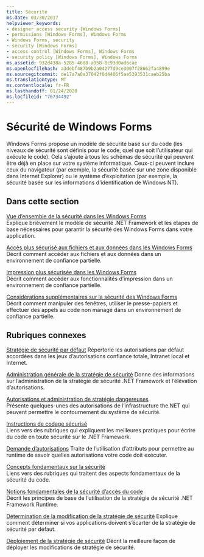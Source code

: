 ```yaml
---
title: Sécurité
ms.date: 03/30/2017
helpviewer_keywords:
- designer access security [Windows Forms]
- permissions [Windows Forms], Windows Forms
- Windows Forms, security
- security [Windows Forms]
- access control [Windows Forms], Windows Forms
- security policy [Windows Forms], Windows Forms
ms.assetid: 932d438a-5285-46d8-a958-8c93d0ad6cae
ms.openlocfilehash: a3debf487b9b2a04277d9ce3007f28662fa4899e
ms.sourcegitcommit: de17a7a0a37042f0d4406f5ae5393531caeb25ba
ms.translationtype: MT
ms.contentlocale: fr-FR
ms.lasthandoff: 01/24/2020
ms.locfileid: "76734492"
---
```

# <a name="windows-forms-security"></a>Sécurité de Windows Forms
Windows Forms propose un modèle de sécurité basé sur du code (les niveaux de sécurité sont définis pour le code, quel que soit l’utilisateur qui exécute le code). Cela s’ajoute à tous les schémas de sécurité qui peuvent être déjà en place sur votre système informatique. Ceux-ci peuvent inclure ceux du navigateur (par exemple, la sécurité basée sur une zone disponible dans Internet Explorer) ou le système d’exploitation (par exemple, la sécurité basée sur les informations d’identification de Windows NT).  
  
## <a name="in-this-section"></a>Dans cette section  
 [Vue d’ensemble de la sécurité dans les Windows Forms](security-in-windows-forms-overview.md)  
 Explique brièvement le modèle de sécurité .NET Framework et les étapes de base nécessaires pour garantir la sécurité des Windows Forms dans votre application.  
  
 [Accès plus sécurisé aux fichiers et aux données dans les Windows Forms](more-secure-file-and-data-access-in-windows-forms.md)  
 Décrit comment accéder aux fichiers et aux données dans un environnement de confiance partielle.  
  
 [Impression plus sécurisée dans les Windows Forms](more-secure-printing-in-windows-forms.md)  
 Décrit comment accéder aux fonctionnalités d’impression dans un environnement de confiance partielle.  
  
 [Considérations supplémentaires sur la sécurité des Windows Forms](additional-security-considerations-in-windows-forms.md)  
 Décrit comment manipuler des fenêtres, utiliser le presse-papiers et effectuer des appels au code non managé dans un environnement de confiance partielle.  
  
## <a name="related-sections"></a>Rubriques connexes  
 [Stratégie de sécurité par défaut](https://docs.microsoft.com/previous-versions/dotnet/netframework-4.0/03kwzyfc(v=vs.100))  
 Répertorie les autorisations par défaut accordées dans les jeux d’autorisations confiance totale, Intranet local et Internet.  
  
 [Administration générale de la stratégie de sécurité](https://docs.microsoft.com/previous-versions/dotnet/netframework-4.0/ed5htz45(v=vs.100))  
 Donne des informations sur l’administration de la stratégie de sécurité .NET Framework et l’élévation d’autorisations.  
  
 [Autorisations et administration de stratégie dangereuses](../misc/dangerous-permissions-and-policy-administration.md)  
 Présente quelques-unes des autorisations de l’infrastructure the.NET qui peuvent permettre le contournement du système de sécurité.  
  
 [Instructions de codage sécurisé](../../standard/security/secure-coding-guidelines.md)  
 Liens vers des rubriques qui expliquent les meilleures pratiques pour écrire du code en toute sécurité sur le .NET Framework.  
  
 [Demande d’autorisations](https://docs.microsoft.com/previous-versions/dotnet/netframework-4.0/yd267cce(v=vs.100))  
 Traite de l’utilisation d’attributs pour permettre au runtime de savoir quelles autorisations votre code doit exécuter.  
  
 [Concepts fondamentaux sur la sécurité](../../standard/security/key-security-concepts.md)  
 Liens vers des rubriques qui traitent des aspects fondamentaux de la sécurité du code.  
  
 [Notions fondamentales de la sécurité d’accès du code](../misc/code-access-security-basics.md)  
 Décrit les principes de base de l’utilisation de la stratégie de sécurité .NET Framework Runtime.  
  
 [Détermination de la modification de la stratégie de sécurité](https://docs.microsoft.com/previous-versions/dotnet/netframework-4.0/xky659fc(v=vs.100))  
 Explique comment déterminer si vos applications doivent s’écarter de la stratégie de sécurité par défaut.  
  
 [Déploiement de la stratégie de sécurité](https://docs.microsoft.com/previous-versions/dotnet/netframework-4.0/13wcxx6y(v=vs.100))  
 Décrit la meilleure façon de déployer les modifications de stratégie de sécurité.
